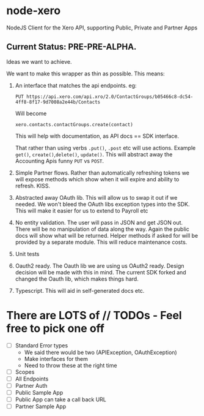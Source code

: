 # node-xero

NodeJS Client for the Xero API, supporting Public, Private and Partner Apps

## Current Status: PRE-PRE-ALPHA.

Ideas we want to achieve.

We want to make this wrapper as thin as possible. This means:

1. An interface that matches the api endpoints.
    eg:

	`PUT https://api.xero.com/api.xro/2.0/ContactGroups/b05466c8-dc54-4ff8-8f17-9d7008a2e44b/Contacts`

	Will become

	`xero.contacts.contactGroups.create(contact)`

	This will help with documentation, as API docs == SDK interface.

	That rather than using verbs `.put()`, `.post` etc will use actions. Example `get()`, `create()`,`delete()`, `update()`. This will abstract away the Accounting Apis funny `PUT` vs `POST`.

2. Simple Partner flows. Rather than automatically refreshing tokens we will expose methods which show when it will expire and ability to refresh. KISS.

3. Abstracted away OAuth lib. This will allow us to swap it out if we needed. We won't bleed the OAuth libs exception types into the SDK. This will make it easier for us to extend to Payroll etc

5. No entity validation. The user will pass in JSON and get JSON out. There will be no manipulation of data along the way. Again the public docs will show what will be returned. Helper methods if asked for will be provided by a separate module. This will reduce maintenance costs.

4. Unit tests

5. Oauth2 ready. The Oauth lib we are using us OAuth2 ready. Design decision will be made with this in mind. The current SDK forked and changed the Oauth lib, which makes things hard.

6. Typescript. This will aid in self-generated docs etc.


# There are LOTS of // TODOs - Feel free to pick one off

- [ ] Standard Error types
	- We said there would be two (APIException, OAuthException)
	- Make interfaces for them
	- Need to throw these at the right time
- [ ] Scopes
- [ ] All Endpoints
- [ ] Partner Auth
- [ ] Public Sample App
- [ ] Public App can take a call back URL
- [ ] Partner Sample App
